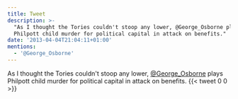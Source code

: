 ```yaml
---
title: Tweet
description: >-
  "As I thought the Tories couldn't stoop any lower, @George_Osborne plays
  Philpott child murder for political capital in attack on benefits."
date: '2013-04-04T21:04:11+01:00'
mentions:
  - '@George_Osborne'
---
```

As I thought the Tories couldn't stoop any lower, [@George_Osborne](https://twitter.com/@George_Osborne) plays Philpott child murder for political capital in attack on benefits.
      {{< tweet 0 0 >}}
    
